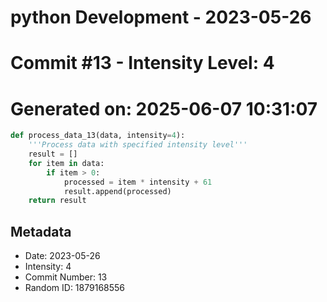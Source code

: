 ﻿# python Development - 2023-05-26
# Commit #13 - Intensity Level: 4
# Generated on: 2025-06-07 10:31:07
```python
def process_data_13(data, intensity=4):
    '''Process data with specified intensity level'''
    result = []
    for item in data:
        if item > 0:
            processed = item * intensity + 61
            result.append(processed)
    return result
```
## Metadata
- Date: 2023-05-26
- Intensity: 4
- Commit Number: 13
- Random ID: 1879168556
